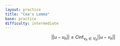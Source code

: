 ```yaml
---
layout: practice 
title: "Cea's Lemma"
base: practice
difficulty: intermediate
---
```


$$ \lvert \lvert u - u_h \rvert \rvert \leq C \inf_{v_h \in V_h} \lvert \lvert u - v_h \rvert \rvert $$
